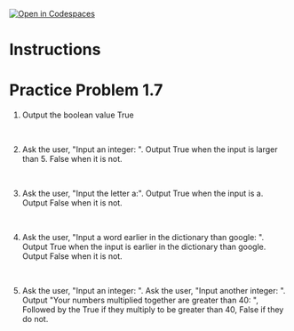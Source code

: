 [![Open in Codespaces](https://classroom.github.com/assets/launch-codespace-2972f46106e565e64193e422d61a12cf1da4916b45550586e14ef0a7c637dd04.svg)](https://classroom.github.com/open-in-codespaces?assignment_repo_id=16160257)
# Instructions  

# Practice Problem 1.7

1. Output the boolean value True

</br>

2. Ask the user, "Input an integer: ".  Output True when the input is larger than 5.  False when it is not.

</br>

3. Ask the user, "Input the letter a:". Output True when the input is a.  Output False when it is not.

</br>

4. Ask the user, "Input a word earlier in the dictionary than google: ". Output True when the input is earlier in the dictionary than google.  Output False when it is not.

</br>

5. Ask the user, "Input an integer: ".  Ask the user, "Input another integer: ".  Output "Your numbers multiplied together are greater than 40: ", Followed by the True if they multiply to be greater than 40, False if they do not.
